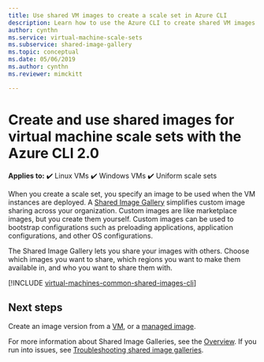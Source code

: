 ```yaml
---
title: Use shared VM images to create a scale set in Azure CLI
description: Learn how to use the Azure CLI to create shared VM images to use for deploying virtual machine scale sets in Azure.
author: cynthn
ms.service: virtual-machine-scale-sets
ms.subservice: shared-image-gallery
ms.topic: conceptual
ms.date: 05/06/2019
ms.author: cynthn
ms.reviewer: mimckitt

---
```

# Create and use shared images for virtual machine scale sets with the Azure CLI 2.0

**Applies to:** :heavy_check_mark: Linux VMs :heavy_check_mark: Windows VMs :heavy_check_mark: Uniform scale sets

When you create a scale set, you specify an image to be used when the VM instances are deployed. A [Shared Image Gallery](../virtual-machines/shared-image-galleries.md) simplifies custom image sharing across your organization. Custom images are like marketplace images, but you create them yourself. Custom images can be used to bootstrap configurations such as preloading applications, application configurations, and other OS configurations. 

The Shared Image Gallery lets you share your images with others. Choose which images you want to share, which regions you want to make them available in, and who you want to share them with. 


[!INCLUDE [virtual-machines-common-shared-images-cli](../../includes/virtual-machines-common-shared-images-cli.md)]


## Next steps

Create an image version from a [VM](../virtual-machines/image-version-vm-cli.md), or a [managed image](../virtual-machines/image-version-managed-image-cli.md).

For more information about Shared Image Galleries, see the [Overview](../virtual-machines/shared-image-galleries.md). If you run into issues, see [Troubleshooting shared image galleries](../virtual-machines/troubleshooting-shared-images.md).
